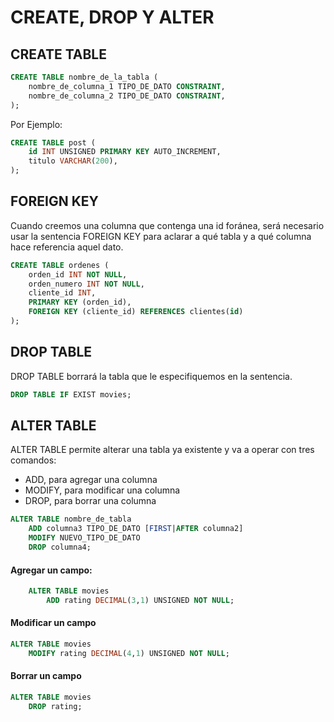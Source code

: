 # CREATE, DROP Y ALTER

## CREATE TABLE

```sql
CREATE TABLE nombre_de_la_tabla (
    nombre_de_columna_1 TIPO_DE_DATO CONSTRAINT,
    nombre_de_columna_2 TIPO_DE_DATO CONSTRAINT,
);
```
Por Ejemplo: 
```sql
CREATE TABLE post (
    id INT UNSIGNED PRIMARY KEY AUTO_INCREMENT,
    titulo VARCHAR(200),
);
```

## FOREIGN KEY
Cuando creemos una columna que contenga una id foránea, será necesario usar la sentencia FOREIGN KEY  para aclarar a
qué tabla y a qué columna hace referencia aquel dato.
```sql
CREATE TABLE ordenes (
    orden_id INT NOT NULL,
    orden_numero INT NOT NULL,
    cliente_id INT,
    PRIMARY KEY (orden_id),
    FOREIGN KEY (cliente_id) REFERENCES clientes(id)
);
```

## DROP TABLE
DROP TABLE borrará la tabla que le especifiquemos en la sentencia.

```sql
DROP TABLE IF EXIST movies;
```

## ALTER TABLE
ALTER TABLE permite alterar una tabla ya existente y va a operar con tres comandos:
- ADD, para agregar una columna
- MODIFY, para modificar una columna
- DROP, para borrar una columna

```sql
ALTER TABLE nombre_de_tabla
    ADD columna3 TIPO_DE_DATO [FIRST|AFTER columna2]
    MODIFY NUEVO_TIPO_DE_DATO
    DROP columna4;
```

#### Agregar un campo:
```sql
    ALTER TABLE movies
        ADD rating DECIMAL(3,1) UNSIGNED NOT NULL;
```

#### Modificar un campo
```sql
ALTER TABLE movies
    MODIFY rating DECIMAL(4,1) UNSIGNED NOT NULL;
```

#### Borrar un campo
```sql
ALTER TABLE movies
    DROP rating;
```

